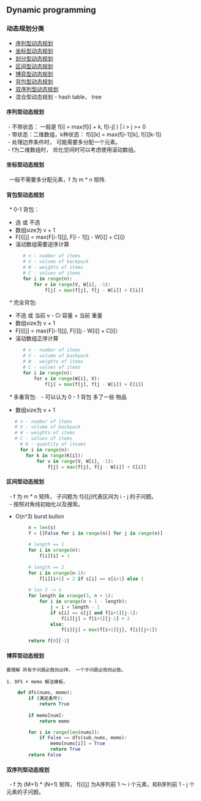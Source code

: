 ## Dynamic programming ##
### 动态规划分类 ###
+ [序列型动态规划](#序列型动态规划)
+ [坐标型动态规划](#坐标型动态规划)
+ [划分型动态规划](#划分型动态规划)
+ [区间型动态规划](#区间型动态规划)
+ [博弈型动态规划](#博弈型动态规划)
+ [背包型动态规划](#背包型动态规划)
+ [双序列型动态规划](#双序列型动态规划)
+ 混合型动态规划 - hash table， tree

#### 序列型动态规划
  - 不带状态： 一般是 f[i] = max(f[i] + k, f[i-j] ) |  i > j >= 0  
  - 带状态：二维数组，k种状态： f[i][k] = max(f[i-1][k], f[i][k-1])  
  - 处理边界条件时， 可能需要多分配一个元素。  
  - f为二维数组时， 优化空间时可以考虑使用滚动数组。  
   
#### 坐标型动态规划
   一般不需要多分配元素，f 为 m * n 矩阵.
  
#### 背包型动态规划
   * 0-1 背包：
   - 选 或 不选 
   - 数组size为 v + 1
   - F[i][j] = max(F[i-1][j], F[i - 1][j - W[i]] + C[i])  
   - 滚动数组需要逆序计算
      
```python
      # n - number of items
      # V - volume of backpack
      # W - weights of items
      # C - values of items
      for i in range(n):
          for v in range(V, W[i], -1):
              f[j] = max(f[j], f[j - W[i]] + C[i]]
```
   * 完全背包: 
   - 不选 或 当前 v - Ci 容量 + 当前 重量  
   - 数组size为 v + 1
   - F[i][j] = max(F[i-1][j], F[i][j - W[i]] + C[i]）  
   - 滚动数组正序计算
   
```python
      # n - number of items
      # V - volume of backpack
      # W - weights of items
      # C - values of items
      for i in range(n):
          for v in range(W[i], V):
              f[j] = max(f[j], f[j - W[i]] + C[i]]
```   

   * 多重背包: 
   - 可以认为 0 - 1 背包 多了一些 物品
   - 数组size为 v + 1
   ```python
      # n - number of items
      # V - volume of backpack
      # W - weights of items
      # C - values of items
      # K - quantity of iteams
      for i in range(n):
          for k in range(K[i]):
              for v in range(V, W[i], -1):
                  f[j] = max(f[j], f[j - W[i]] + C[i]]
```  
#### 区间型动态规划
   - f 为 m * n 矩阵， 子问题为 f[i][j]代表区间为 i - j 的子问题。  
   - 按照对角线初始化以及搜索。  
   - O(n^3) burst bullon
```python
        n = len(s)
        f = [[False for i in range(n)] for j in range(n)]
        
        # length == 1
        for i in xrange(n):
            f[i][i] = 1
        
        # length == 2
        for i in xrange(n-1):
            f[i][i+1] = 2 if s[i] == s[i+1] else 1
            
        # len 3 -> n
        for length in xrange(3, n + 1):
            for i in xrange(n + 1 - length):
                j = i + length - 1
                if s[i] == s[j] and f[i+1][j-1]:
                    f[i][j] = f[i+1][j-1] + 2
                else:
                    f[i][j] = max(f[i+1][j], f[i][j+1])

        return f[0][-1]
```

#### 博弈型动态规划
    要理解 所有子问题必胜则必拜， 一个子问题必败则必胜。
    
    1. DFS + memo 解法模板，
```python
    def dfs(nums, memo):
        if (满足条件):
            return True
           
        if memo[num]:
            return memo

        for i in range(len(nums)):
            if False == dfs(sub_nums, memo):
                memo[nums[i]] = True 
                return True
        return False
```
    
    
#### 双序列型动态规划
   - f 为 (M+1) * (N+1) 矩阵， f[i][j] 为A序列前 1 ～ i 个元素，和B序列前 1 - j 个元素的子问题。
   
